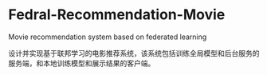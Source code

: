 # Fedral-Recommendation-Movie
Movie recommendation system based on federated learning

设计并实现基于联邦学习的电影推荐系统，该系统包括训练全局模型和后台服务的服务端，和本地训练模型和展示结果的客户端。